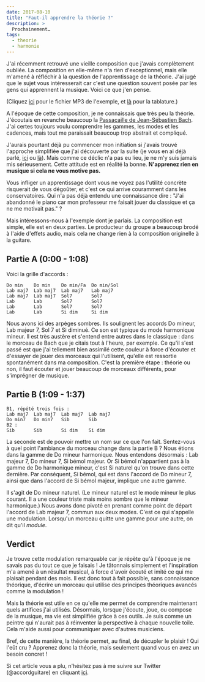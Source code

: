 ```yaml
---
date: 2017-08-10
title: "Faut-il apprendre la théorie ?"
description: >
  Prochainement…
tags:
  - theorie
  - harmonie
---
```


J'ai récemment retrouvé une vieille composition que j'avais complètement 
oubliée. La composition en elle-même n'a rien d'exceptionnel, mais elle m'amené 
à réfléchir à la question de l'apprentissage de la théorie. J'ai jugé que le 
sujet vous intéresserait car c'est une question souvent posée par les gens qui 
apprennent la musique. Voici ce que j'en pense.

(Cliquez [ici][exemple] pour le fichier MP3 de l'exemple, et [là][tablature] 
pour la tablature.)

A l'époque de cette composition, je ne connaissais que très peu la théorie. 
J'écoutais en revanche beaucoup la [Passacaille de Jean-Sébastien 
Bach][passacaille]. J'ai certes toujours voulu comprendre les gammes, les modes 
et les cadences, mais tout me paraissait beaucoup trop abstrait et compliqué.

J'aurais pourtant déjà pu commencer mon initiation si j'avais trouvé l'approche 
simplifiée que j'ai découverte par la suite (je vous en ai déjà parlé, 
[ici][oreille] ou [là][tonalites]). Mais comme ce déclic n'a pas eu lieu, je ne 
m'y suis jamais mis sérieusement. Cette attitude est en réalité la bonne. 
**N'apprenez rien en musique si cela ne vous motive pas.**

Vous infliger un apprentissage dont vous ne voyez pas l'utilité concrète 
risquerait de vous dégoûter, et c'est ce qui arrive couramment dans les 
conservatoires. Qui n'a pas déjà entendu une connaissance dire : "J'ai 
abandonné le piano car mon professeur me faisait jouer du classique et ça ne me 
motivait pas." ?

Mais intéressons-nous à l'exemple dont je parlais. La composition est simple, 
elle est en deux parties. Le producteur du groupe a beaucoup brodé à l'aide 
d'effets audio, mais cela ne change rien à la composition originelle à la 
guitare.

## Partie A (0:00 - 1:08)

Voici la grille d'accords :

    Do min    Do min    Do min/Fa  Do min/Sol
    Lab maj7  Lab maj7  Lab maj7   Lab maj7
    Lab maj7  Lab maj7  Sol7       Sol7
    Lab       Lab       Sol7       Sol7
    Lab       Lab       Sol7       Sol7
    Lab       Lab       Si dim     Si dim

Nous avons ici des arpèges sombres. Ils soulignent les accords Do mineur, Lab 
majeur 7, Sol 7 et Si diminué. Ce son est typique du mode harmonique mineur. Il 
est très austère et s'entend entre autres dans le classique : dans le morceau 
de Bach que je citais tout à l'heure, par exemple. Ce qu'il s'est passé est que 
j'ai tellement bien assimilé cette couleur à force d'écouter et d'essayer de 
jouer des morceaux qui l'utilisent, qu'elle est ressortie spontanément dans ma 
composition. C'est la première étape : théorie ou non, il faut écouter et jouer 
beaucoup de morceaux différents, pour s'imprégner de musique.

## Partie B (1:09 - 1:37)

    B1, répété trois fois :
    Lab maj7  Lab maj7  Lab maj7  Lab maj7
    Do min7   Do min7   Sib       Sib
    B2 :
    Sib       Sib       Si dim    Si dim

La seconde est de pouvoir mettre un nom sur ce que l'on fait. Sentez-vous à 
quel point l'ambiance du morceau change dans la partie B ? Nous étions dans la 
gamme de Do mineur harmonique. Nous entendons désormais : Lab majeur 7, Do 
mineur 7, Si bémol majeur. Or Si bémol n'appartient pas à la gamme de Do 
harmonique mineur, c'est Si naturel qu'on trouve dans cette dernière. Par 
conséquent, Si bémol, qui est dans l'accord de Do mineur 7, ainsi que dans 
l'accord de Si bémol majeur, implique une autre gamme.

Il s'agit de Do mineur naturel. (Le mineur naturel est le mode mineur le plus 
courant. Il a une couleur triste mais moins sombre que le mineur harmonique.) 
Nous avons donc pivoté en prenant comme point de départ l'accord de Lab 
majeur 7, commun aux deux modes. C'est ce qui s'appelle une modulation. 
Lorsqu'un morceau quitte une gamme pour une autre, on dit qu'il *module*.

## Verdict

Je trouve cette modulation remarquable car je répète qu'à l'époque je ne savais 
pas du tout ce que je faisais ! Je tâtonnais simplement et l'inspiration m'a 
amené à un résultat musical, à force d'avoir écouté et imité ce qui me plaisait 
pendant des mois. Il est donc tout à fait possible, sans connaissance 
théorique, d'écrire un morceau qui utilise des principes théoriques avancés 
comme la modulation !

Mais la théorie est utile en ce qu'elle me permet de comprendre maintenant 
quels artifices j'ai utilisés. Désormais, lorsque j'écoute, joue, ou compose de 
la musique, ma vie est simplifiée grâce à ces outils. Je suis comme un peintre 
qui n'aurait pas à réinventer la perspective à chaque nouvelle toile. Cela 
m'aide aussi pour communiquer avec d'autres musiciens.

Bref, de cette manière, la théorie permet, au final, de décupler le plaisir ! 
Qui l'eût cru ? Apprenez donc la théorie, mais seulement quand vous en avez un 
besoin concret !

Si cet article vous a plu, n'hésitez pas à me suivre sur Twitter 
(@accordguitare) en cliquant [ici][twitter].

[passacaille]: https://www.youtube.com/watch?v=Gfh_0XZBcBk
[tonalites]:/comprendre-les-tonalites/
[oreille]:/jouer-a-l-oreille/
[exemple]:https://www.accordersaguitare.com/pdf/apprendre-theorie-exemple.mp3
[tablature]:https://www.accordersaguitare.com/pdf/apprendre-theorie-tablature.pdf
[twitter]:https://twitter.com/accordguitare
